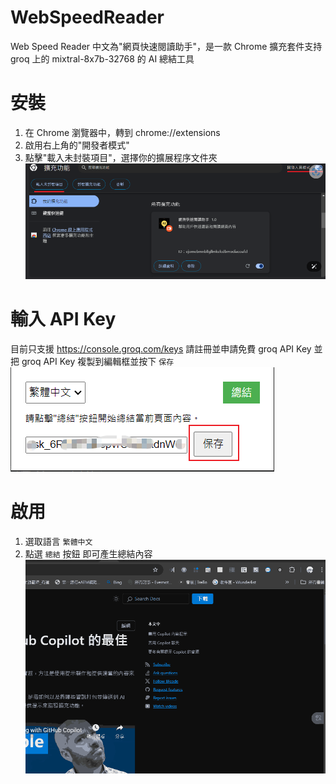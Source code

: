 # WebSpeedReader
Web Speed Reader 中文為"網頁快速閱讀助手"，是一款 Chrome 擴充套件支持  groq 上的 mixtral-8x7b-32768 的 AI 總結工具

# 安裝
1. 在 Chrome 瀏覽器中，轉到 chrome://extensions
2. 啟用右上角的"開發者模式"
3. 點擊"載入未封裝項目"，選擇你的擴展程序文件夾
![擴充功能](./images/擴充功能.png)

# 輸入 API Key
目前只支援 https://console.groq.com/keys
請註冊並申請免費 groq API Key
並把 groq API Key 複製到編輯框並按下 `保存`
![保存](./images/保存.png)

# 啟用
1. 選取語言 `繁體中文`
2. 點選 `總結` 按鈕
即可產生總結內容
![總結](./images/總結DEMO.gif)

